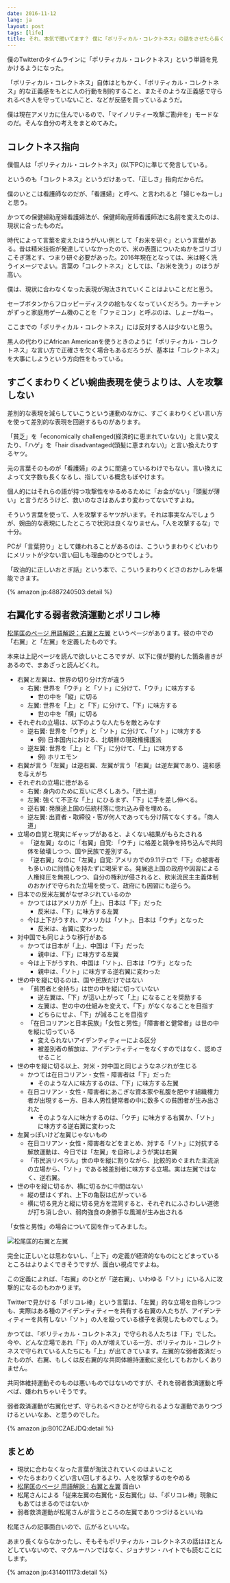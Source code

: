 ```yaml
---
date: 2016-11-12
lang: ja
layout: post
tags: [life]
title: それ、本気で聞いてます？ 僕に「ポリティカル・コレクトネス」の話をさせたら長くなりますよ？
---
```

僕のTwitterのタイムラインに「ポリティカル・コレクトネス」という単語を見かけるようになった。

「ポリティカル・コレクトネス」自体はともかく、「ポリティカル・コレクトネス」的な正義感をもとに人の行動を制約すること、またそのような正義感で守られるべき人を守っていないこと、などが反感を買っているようだ。

僕は現在アメリカに住んでいるので、「マイノリティー攻撃ご勘弁を」モードなのだ。そんな自分の考えをまとめてみた。

## コレクトネス指向

僕個人は「ポリティカル・コレクトネス」(以下PC)に準じて発言している。

というのも「コレクトネス」というだけあって、「正しさ」指向だからだ。

僕のいとこは看護師なのだが、「看護婦」と呼べ、と言われると「婦じゃねーし」と思う。

かつての保健婦助産婦看護婦法が、保健師助産師看護師法に名前を変えたのは、現状に合ったものだ。

時代によって言葉を変えたほうがいい例として「お米を研ぐ」という言葉がある。昔は精米技術が発達していなかったので、米の表面についたぬかをゴリゴリこそぎ落とす、つまり研ぐ必要があった。2016年現在となっては、米は軽く洗うイメージでよい。言葉の「コレクトネス」としては、「お米を洗う」のほうが高い。

僕は、現状に合わなくなった表現が淘汰されていくことはよいことだと思う。

セーブボタンからフロッピーディスクの絵もなくなっていくだろう。カーチャンがずっと家庭用ゲーム機のことを「ファミコン」と呼ぶのは、しょーがねー。

ここまでの「ポリティカル・コレクトネス」には反対する人は少ないと思う。

黒人の代わりにAfrican Americanを使うときのように「ポリティカル・コレクトネス」な言い方で正確さを欠く場合もあるだろうが、基本は「コレクトネス」を大事にしようという方向性をもっている。

## すごくまわりくどい婉曲表現を使うよりは、人を攻撃しない

差別的な表現を減らしていこうという運動のなかに、すごくまわりくどい言い方を使って差別的な表現を回避するものがあります。

「貧乏」を「economically challenged(経済的に恵まれていない)」と言い変えたり、「ハゲ」を「hair disadvantaged(頭髪に恵まれない)」と言い換えたりするヤツ。

元の言葉そのものが「看護婦」のように間違っているわけでもない。言い換えによって文字数も長くなるし、指している概念もぼやけます。

個人的にはそれらの語が持つ攻撃性をゆるめるために「お金がない」「頭髪が薄い」と言うだろうけど、救いのなさはあんまり変わってないですよね。

そういう言葉を使って、人を攻撃するヤツがいます。それは事実なんでしょうが、婉曲的な表現にしたところで状況は良くなりません。「人を攻撃するな」で十分。

PCが「言葉狩り」として嫌われることがあるのは、こういうまわりくどいわりにメリットが少ない言い回しも理由のひとつでしょう。

「政治的に正しいおとぎ話」という本で、こういうまわりくどさのおかしみを堪能できます。

{% amazon jp:4887240503:detail %}

## 右翼化する弱者救済運動とポリコレ棒

[松尾匡のページ 用語解説：右翼と左翼](http://matsuo-tadasu.ptu.jp/yougo_uyosayo.html) というページがあります。彼の中での「右翼」と「左翼」を定義したものです。

本来は上記ページを読んで欲しいところですが、以下に僕が要約した箇条書きがあるので、まあざっと読んどくれ。

- 右翼と左翼は、世界の切り分け方が違う
    - 右翼: 世界を「ウチ」と「ソト」に分けて、「ウチ」に味方する
        - 世の中を「縦」に切る
    - 左翼: 世界を「上」と「下」に分けて、「下」に味方する
        - 世の中を「横」に切る
- それぞれの立場は、以下のような人たちを敵とみなす
    - 逆右翼: 世界を「ウチ」と「ソト」に分けて、「ソト」に味方する
        - 例) 日本国内における、北朝鮮の現政権擁護派
    - 逆左翼: 世界を「上」と「下」に分けて、「上」に味方する
        - 例) ホリエモン
- 右翼が言う「左翼」は逆右翼、左翼が言う「右翼」は逆左翼であり、違和感を与えがち
- それぞれの立場に徳がある
    - 右翼: 身内のために互いに尽くしあう。「武士道」
    - 左翼: 強くて不正な「上」にひるまず、「下」に手を差し伸べる。
    - 逆右翼: 発展途上国の伝統村落に惚れ込み骨を埋める。
    - 逆左翼: 出資者・取締役・客が何人であっても分け隔てなくする。「商人道」
- 立場の自覚と現実にギャップがあると、よくない結果がもらたされる
    - 「逆左翼」なのに「右翼」自覚: 「ウチ」に格差と競争を持ち込んで共同体を破壊しつつ、国や民族で差別する。
    - 「逆右翼」なのに「左翼」自覚: アメリカでの9.11テロで「下」の被害者も多いのに同情心を持たずに喝采する。発展途上国の政府や因習による人権抑圧を無視しつつ、自分の権利が侵されると、欧米流民主主義体制のおかげで守られた立場を使って、政府にも因習にも逆らう。
- 日本での反米左翼がなぜネジれているのか
    - かつてははアメリカが「上」、日本は「下」だった
        - 反米は、「下」に味方する左翼
    - 今は上下がうすれ、アメリカは「ソト」、日本は「ウチ」となった
        - 反米は、右翼に変わった
- 対中国でも同じような移行がある
    - かつては日本が「上」、中国は「下」だった
        - 親中は、「下」に味方する左翼
    - 今は上下がうすれ、中国は「ソト」、日本は「ウチ」となった
        - 親中は、「ソト」に味方する逆右翼に変わった
- 世の中を縦に切るのは、国や民族だけではない
    - 「貧困者と金持ち」は世の中を縦に切っていない
        - 逆左翼は、「下」が這い上がって「上」になることを奨励する
        - 左翼は、世の中の仕組みを変えて、「下」がなくなることを目指す
        - どちらにせよ、「下」が減ることを目指す
    - 「在日コリアンと日本民族」「女性と男性」「障害者と健常者」は世の中を縦に切っている
        - 変えられないアイデンティティーによる区分
        - 被差別者の解放は、アイデンティティーをなくすのではなく、認めさせること
- 世の中を縦に切る以上、対米・対中国と同じようなネジれが生じる
    - かつては在日コリアン・女性・障害者は「下」だった
        - そのような人に味方するのは、「下」に味方する左翼
    - 在日コリアン・女性・障害者にあこぎな資本家や私腹を肥やす組織権力者が出現する一方、日本人男性健常者の中に数多くの貧困者が生み出された
        - そのような人に味方するのは、「ウチ」に味方する右翼か、「ソト」に味方する逆右翼に変わった
- 左翼っぽいけど左翼じゃないもの
    - 在日コリアン・女性・障害者などをまとめ、対する「ソト」に対抗する解放運動は、今日では「左翼」を自称しようが実は右翼
    - 「市民派リベラル」世の中を縦に割りながら、比較的めぐまれた主流派の立場から、「ソト」である被差別者に味方する立場。実は左翼ではなく、逆右翼。
- 世の中を縦に切るか、横に切るかに中間はない
    - 縦の壁はくずれ、上下の亀裂は広がっている
    - 横に切る見方と縦に切る見方を混同すると、それぞれにふさわしい道徳が打ち消し合い、弱肉強食の身勝手な風潮が生み出される

「女性と男性」の場合について図を作ってみました。

![松尾匡的右翼と左翼](/assets/images/entry/2016-11-12/right-left-with-illust-ya.png)

完全に正しいとは思わないし、「上下」の定義が経済的なものにとどまっているところはよりよくできそうですが、面白い視点ですよね。

この定義によれば、「右翼」のひとが「逆右翼」、いわゆる「ソト」にいる人に攻撃的になるのもわかります。

Twitterで見かける「ポリコレ棒」という言葉は、「左翼」的な立場を自称しつつも、実際はある種のアイデンティティーを共有する右翼の人たちが、アイデンティティーを共有しない「ソト」の人を殴っている様子を表現したものでしょう。

かつては、「ポリティカル・コレクトネス」で守られる人たちは「下」でした。今や、どんな立場であれ「下」の人が増えている一方、ポリティカル・コレクトネスで守られている人たちにも「上」が出てきています。左翼的な弱者救済だったものが、右翼、もしくは反右翼的な共同体維持運動に変化してもおかしくありません。

共同体維持運動そのものは悪いものではないのですが、それを弱者救済運動と呼べば、嫌われちゃいそうです。

弱者救済運動が右翼化せず、守られるべきひとが守られるような運動でありつづけるといいなあ、と思うのでした。

{% amazon jp:B01CZAEJDQ:detail %}

## まとめ

- 現状に合わなくなった言葉が淘汰されていくのはよいこと
- やたらまわりくどい言い回しするより、人を攻撃するのをやめる
- [松尾匡のページ 用語解説：右翼と左翼](http://matsuo-tadasu.ptu.jp/yougo_uyosayo.html) 面白い
- 松尾さんによる「従来左翼の右翼化・反右翼化」は、「ポリコレ棒」現象にもあてはまるのではないか
- 弱者救済運動が松尾さんが言うところの左翼でありつづけるといいね

松尾さんの記事面白いので、広がるといいな。

あまり長くならなかったし、そもそもポリティカル・コレクトネスの話はほとんどしていないので、マクルーハンではなく、ジョナサン・ハイトでも読むことにします。

{% amazon jp:4314011173:detail %}
